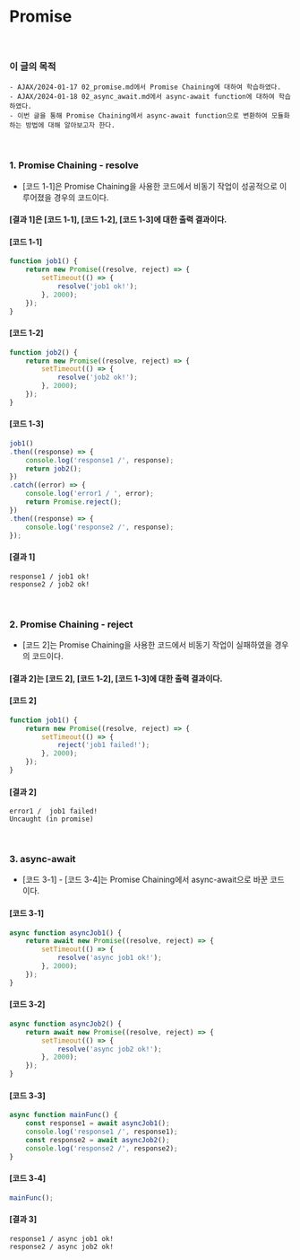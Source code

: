 # Promise
<br/>

### 이 글의 목적
    - AJAX/2024-01-17 02_promise.md에서 Promise Chaining에 대하여 학습하였다.
    - AJAX/2024-01-18 02_async_await.md에서 async-await function에 대하여 학습하였다.
    - 이번 글을 통해 Promise Chaining에서 async-await function으로 변환하여 모듈화하는 방법에 대해 알아보고자 한다.
<br/>

### 1. Promise Chaining - resolve
- [코드 1-1]은 Promise Chaining을 사용한 코드에서 비동기 작업이 성공적으로 이루어졌을 경우의 코드이다.
#### [결과 1]은 [코드 1-1], [코드 1-2], [코드 1-3]에 대한 출력 결과이다.
#### [코드 1-1]
```javascript
function job1() {
    return new Promise((resolve, reject) => {
        setTimeout(() => {
            resolve('job1 ok!');
        }, 2000);
    });
}
```

#### [코드 1-2]
```javascript
function job2() {
    return new Promise((resolve, reject) => {
        setTimeout(() => {
            resolve('job2 ok!');
        }, 2000);
    });
}
```
#### [코드 1-3]
```javascript
job1()
.then((response) => {
    console.log('response1 /', response);
    return job2();
})
.catch((error) => {
    console.log('error1 / ', error);
    return Promise.reject();
})
.then((response) => {
    console.log('response2 /', response);
});
```
#### [결과 1]
```plaintext
response1 / job1 ok!
response2 / job2 ok!
```
<br/>

### 2. Promise Chaining - reject
- [코드 2]는 Promise Chaining을 사용한 코드에서 비동기 작업이 실패하였을 경우의 코드이다.
#### [결과 2]는 [코드 2], [코드 1-2], [코드 1-3]에 대한 출력 결과이다.
#### [코드 2]
```javascript
function job1() {
    return new Promise((resolve, reject) => {
        setTimeout(() => {
            reject('job1 failed!');
        }, 2000);
    });
}
```
#### [결과 2]
```plaintext
error1 /  job1 failed!
Uncaught (in promise) 
```
<br/>

### 3. async-await
- [코드 3-1] - [코드 3-4]는 Promise Chaining에서 async-await으로 바꾼 코드이다.
#### [코드 3-1]
```javascript
async function asyncJob1() {
    return await new Promise((resolve, reject) => {
        setTimeout(() => {
            resolve('async job1 ok!');
        }, 2000);
    });
}
```
#### [코드 3-2]
```javascript
async function asyncJob2() {
    return await new Promise((resolve, reject) => {
        setTimeout(() => {
            resolve('async job2 ok!');
        }, 2000);
    });
}
```
#### [코드 3-3]
```javascript
async function mainFunc() {
    const response1 = await asyncJob1();
    console.log('response1 /', response1);
    const response2 = await asyncJob2();
    console.log('response2 /', response2);
}
```
#### [코드 3-4]
```javascript
mainFunc();
```
#### [결과 3]
```plaintext
response1 / async job1 ok!
response2 / async job2 ok!
```
<br/>
